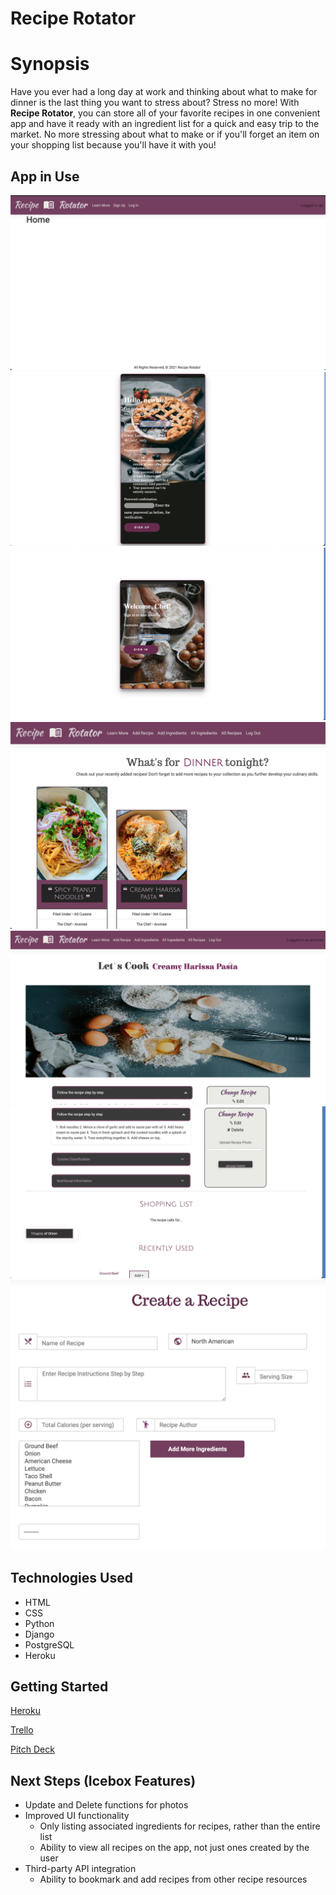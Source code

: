 # Recipe Rotator

# Synopsis
Have you ever had a long day at work and thinking about what to make for dinner is the last thing you want to stress about? Stress no more! With **Recipe Rotator**, you can store all of your favorite recipes in one convenient app and have it ready with an ingredient list for a quick and easy trip to the market. No more stressing about what to make or if you'll forget an item on your shopping list because you'll have it with you! 

## App in Use

![Landing Page](main_app/img/landingpage.png)
![Sign Up](main_app/img/signup.png)
![Log In](main_app/img/login.png)
![Recipe Index](main_app/img/index.png)
![Details Page Top](main_app/img/details1.png)
![Details Page Bottom](main_app/img/details2.png)
![Create Recipe](main_app/img/create.png)

## Technologies Used 

* HTML
* CSS
* Python
* Django
* PostgreSQL
* Heroku

## Getting Started
[Heroku](https://reciperotators.herokuapp.com/)

[Trello](https://trello.com/b/bXcygyBk/recipe-rotator)

[Pitch Deck](https://docs.google.com/presentation/d/1yaGnhR7Rru__zi_1gcnK5lST5Lc_flURX9BcqzlhlXU/edit?usp=sharing)

## Next Steps (Icebox Features) 

* Update and Delete functions for photos
* Improved UI functionality 
  * Only listing associated ingredients for recipes, rather than the entire list 
  * Ability to view all recipes on the app, not just ones created by the user
* Third-party API integration
  * Ability to bookmark and add recipes from other recipe resources 
